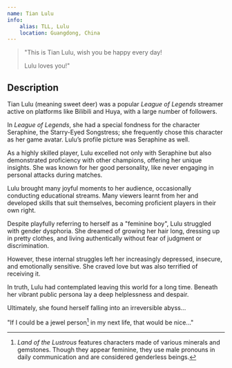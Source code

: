 ```yaml
---
name: Tian Lulu
info:
    alias: TLL, Lulu
    location: Guangdong, China
---
```


> "This is Tian Lulu, wish you be happy every day!  
> 
> Lulu loves you!"

## Description 

Tian Lulu (meaning sweet deer) was a popular *League of Legends* streamer active on platforms like Bilibili and Huya, with a large number of followers.

In *League of Legends*, she had a special fondness for the character Seraphine, the Starry-Eyed Songstress;
she frequently chose this character as her game avatar.
Lulu’s profile picture was Seraphine as well.

As a highly skilled player,
Lulu excelled not only with Seraphine but also demonstrated proficiency with other champions,
offering her unique insights.
She was known for her good personality, like never engaging in personal attacks during matches.

Lulu brought many joyful moments to her audience,
occasionally conducting educational streams.
Many viewers learnt from her and developed skills that suit themselves,
becoming proficient players in their own right.

Despite playfully referring to herself as a "feminine boy",
Lulu struggled with gender dysphoria.
She dreamed of growing her hair long,
dressing up in pretty clothes, 
and living authentically without fear of judgment or discrimination.

However, these internal struggles left her increasingly depressed, insecure, and emotionally sensitive.
She craved love but was also terrified of receiving it.  

In truth, Lulu had contemplated leaving this world for a long time.
Beneath her vibrant public persona lay a deep helplessness and despair.

Ultimately, she found herself falling into an irreversible abyss...

"If I could be a jewel person[^1] in my next life, that would be nice..."  

[^1]: *Land of the Lustrous* features characters made of various minerals and gemstones. Though they appear feminine, they use male pronouns in daily communication and are considered genderless beings.
